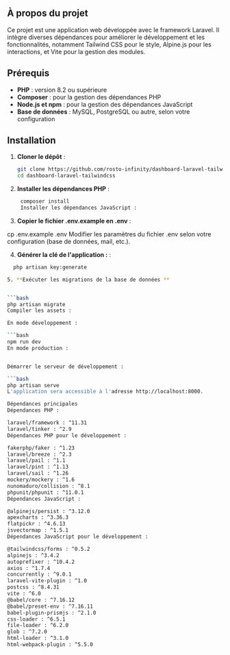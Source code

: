 ## À propos du projet

Ce projet est une application web développée avec le framework Laravel. Il intègre diverses dépendances pour améliorer le développement et les fonctionnalités, notamment Tailwind CSS pour le style, Alpine.js pour les interactions, et Vite pour la gestion des modules.

## Prérequis

- **PHP** : version 8.2 ou supérieure
- **Composer** : pour la gestion des dépendances PHP
- **Node.js et npm** : pour la gestion des dépendances JavaScript
- **Base de données** : MySQL, PostgreSQL ou autre, selon votre configuration

## Installation

1. **Cloner le dépôt** :

   ```bash
   git clone https://github.com/rosto-infinity/dashboard-laravel-tailwindcss.git
   cd dashboard-laravel-tailwindcss

2. **Installer les dépendances PHP** :
   ```bash
    composer install
    Installer les dépendances JavaScript :

3. **Copier le fichier .env.example en .env** :
 
cp .env.example .env
Modifier les paramètres du fichier .env selon votre configuration (base de données, mail, etc.).


4. **Générer la clé de l'application :** :

 ```bash
   php artisan key:generate

5. **Exécuter les migrations de la base de données **


 ```bash
php artisan migrate
Compiler les assets :

En mode développement :

 ```bash
npm run dev
En mode production :


Démarrer le serveur de développement :

 ```bash
php artisan serve
L'application sera accessible à l'adresse http://localhost:8000.

Dépendances principales
Dépendances PHP :

laravel/framework : ^11.31
laravel/tinker : ^2.9
Dépendances PHP pour le développement :

fakerphp/faker : ^1.23
laravel/breeze : ^2.3
laravel/pail : ^1.1
laravel/pint : ^1.13
laravel/sail : ^1.26
mockery/mockery : ^1.6
nunomaduro/collision : ^8.1
phpunit/phpunit : ^11.0.1
Dépendances JavaScript :

@alpinejs/persist : ^3.12.0
apexcharts : ^3.36.3
flatpickr : ^4.6.13
jsvectormap : ^1.5.1
Dépendances JavaScript pour le développement :

@tailwindcss/forms : ^0.5.2
alpinejs : ^3.4.2
autoprefixer : ^10.4.2
axios : ^1.7.4
concurrently : ^9.0.1
laravel-vite-plugin : ^1.0
postcss : ^8.4.31
vite : ^6.0
@babel/core : ^7.16.12
@babel/preset-env : ^7.16.11
babel-plugin-prismjs : ^2.1.0
css-loader : ^6.5.1
file-loader : ^6.2.0
glob : ^7.2.0
html-loader : ^3.1.0
html-webpack-plugin : ^5.5.0